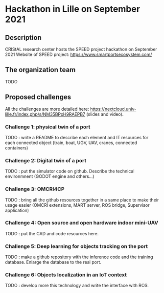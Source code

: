 # Hackathon in Lille on September 2021

## Description

CRIStAL research center hosts the SPEED project hackathon on September 2021 
Website of SPEED project: https://www.smartportsecosystem.com/ 

## The organization team 

TODO

## Proposed challenges

All the challenges are more detailed here: https://nextcloud.univ-lille.fr/index.php/s/NM35BPxH9RAEPB7 (slides and video). 

### Challenge 1: physical twin of a port

TODO : write a README to describe each element and IT resources for each connected object (train, boat, UGV, UAV, cranes, connected containers)

### Challenge 2: Digital twin of a port

TODO : put the simulator code on github. Describe the technical environmnent (GODOT engine and others...) 

### Challenge 3: OMCRI4CP 

TODO : bring all the github resources together in a same place to make their usage easier (OMCRI extensions, MART server, ROS bridge, Supervisor application)

### Challenge 4: Open source and open hardware indoor mini-UAV

TODO : put the CAD and code resources here.

### Challenge 5: Deep learning for objects tracking on the port

TODO : make a github repository with the inference code and the training database. Enlarge the database to the real port. 

### Challenge 6: Objects localization in an IoT context

TODO : develop more this technology and write the interface with ROS. 
